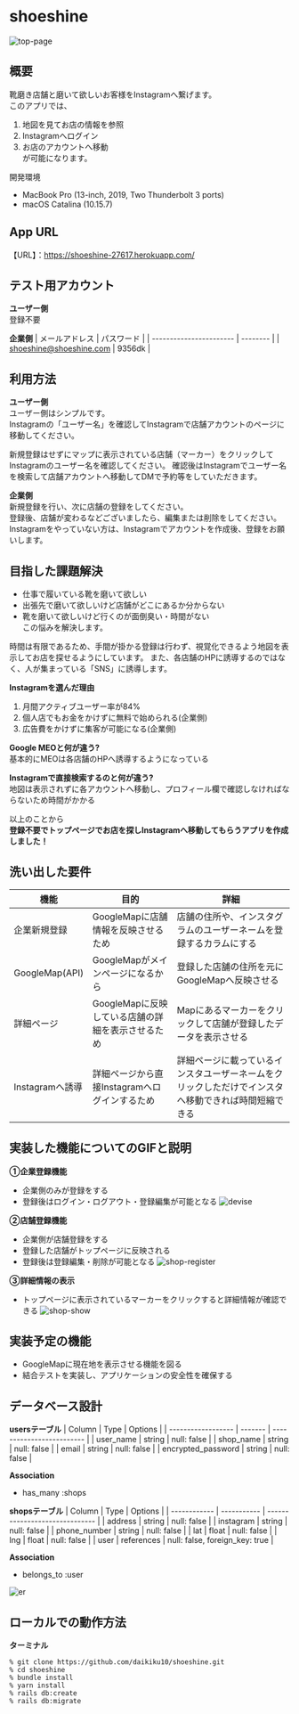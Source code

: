 # shoeshine
![top-page](https://i.gyazo.com/39ce468ddff4a970de6d84e412f303be.png)

## 概要
靴磨き店舗と磨いて欲しいお客様をInstagramへ繋げます。  
このアプリでは、  
1. 地図を見てお店の情報を参照
2. Instagramへログイン
3. お店のアカウントへ移動  
が可能になります。  

開発環境
- MacBook Pro (13-inch, 2019, Two Thunderbolt 3 ports)
- macOS Catalina (10.15.7)

## App URL
【URL】：https://shoeshine-27617.herokuapp.com/

## テスト用アカウント
**ユーザー側**  
登録不要

**企業側**
| メールアドレス            | パスワード |
| ----------------------- | -------- |
| shoeshine@shoeshine.com | 9356dk   |

## 利用方法
**ユーザー側**  
ユーザー側はシンプルです。  
Instagramの「ユーザー名」を確認してInstagramで店舗アカウントのページに移動してください。

新規登録はせずにマップに表示されている店舗（マーカー）をクリックしてInstagramのユーザー名を確認してください。
確認後はInstagramでユーザー名を検索して店舗アカウントへ移動してDMで予約等をしていただきます。

**企業側**  
新規登録を行い、次に店舗の登録をしてください。  
登録後、店舗が変わるなどございましたら、編集または削除をしてください。
Instagramをやっていない方は、Instagramでアカウントを作成後、登録をお願いします。  

## 目指した課題解決
- 仕事で履いている靴を磨いて欲しい  
- 出張先で磨いて欲しいけど店舗がどこにあるか分からない  
- 靴を磨いて欲しいけど行くのが面倒臭い・時間がない  
この悩みを解決します。

時間は有限であるため、手間が掛かる登録は行わず、視覚化できるよう地図を表示してお店を探せるようにしています。
また、各店舗のHPに誘導するのではなく、人が集まっている「SNS」に誘導します。

**Instagramを選んだ理由**
1. 月間アクティブユーザー率が84%
2. 個人店でもお金をかけずに無料で始められる(企業側)
3. 広告費をかけずに集客が可能になる(企業側)

**Google MEOと何が違う?**  
基本的にMEOは各店舗のHPへ誘導するようになっている

**Instagramで直接検索するのと何が違う?**  
地図は表示されずに各アカウントへ移動し、プロフィール欄で確認しなければならないため時間がかかる

以上のことから  
**登録不要でトップページでお店を探しInstagramへ移動してもらうアプリを作成しました！**



## 洗い出した要件
| 機能            | 目的                                        | 詳細                                                    |
| -------------- | ------------------------------------------- | ------------------------------------------------------ |
| 企業新規登録     | GoogleMapに店舗情報を反映させるため             | 店舗の住所や、インスタグラムのユーザーネームを登録するカラムにする |
| GoogleMap(API) | GoogleMapがメインページになるから               | 登録した店舗の住所を元にGoogleMapへ反映させる                |
| 詳細ページ       | GoogleMapに反映している店舗の詳細を表示させるため | Mapにあるマーカーをクリックして店舗が登録したデータを表示させる   |
| Instagramへ誘導 | 詳細ページから直接Instagramへログインするため     | 詳細ページに載っているインスタユーザーネームをクリックしただけでインスタへ移動できれば時間短縮できる |

## 実装した機能についてのGIFと説明
**①企業登録機能**
- 企業側のみが登録をする
- 登録後はログイン・ログアウト・登録編集が可能となる
![devise](https://user-images.githubusercontent.com/72244748/100237948-f1890c80-2f72-11eb-99fd-9e2ab60f5e8c.gif)  

**②店舗登録機能**
- 企業側が店舗登録をする
- 登録した店舗がトップページに反映される
- 登録後は登録編集・削除が可能となる
![shop-register](https://user-images.githubusercontent.com/72244748/100238940-2184df80-2f74-11eb-9a4a-5d1afa27b3e5.gif)  

**③詳細情報の表示**
- トップページに表示されているマーカーをクリックすると詳細情報が確認できる
![shop-show](https://user-images.githubusercontent.com/72244748/100240278-bb995780-2f75-11eb-8284-9aa4b84f6a5f.gif)


## 実装予定の機能
- GoogleMapに現在地を表示させる機能を図る
- 結合テストを実装し、アプリケーションの安全性を確保する

## データベース設計
**usersテーブル**
| Column             | Type    | Options                   |
| ------------------ | ------- | ------------------------- |
| user_name          | string  | null: false               |
| shop_name          | string  | null: false               |
| email              | string  | null: false               |
| encrypted_password | string  | null: false               |

**Association**
- has_many :shops

**shopsテーブル**
| Column       | Type        | Options                        |
| ------------ | ----------- | ------------------------------ |
| address      | string      | null: false                    |
| instagram    | string      | null: false                    |
| phone_number | string      | null: false                    |
| lat          | float       | null: false                    |
| lng          | float       | null: false                    |
| user         | references  | null: false, foreign_key: true |

**Association**
- belongs_to :user

![er](https://i.gyazo.com/28e0a57adec4d8190602a226159ff1f1.png)

## ローカルでの動作方法

**ターミナル**
```
% git clone https://github.com/daikiku10/shoeshine.git
% cd shoeshine
% bundle install
% yarn install
% rails db:create
% rails db:migrate
```